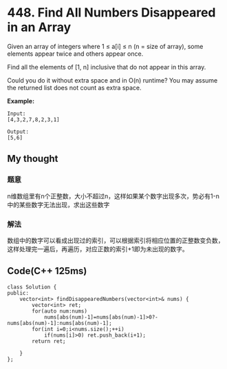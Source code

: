 # 448. Find All Numbers Disappeared in an Array
Given an array of integers where 1 ≤ a[i] ≤ n (n = size of array), some elements appear twice and others appear once.

Find all the elements of [1, n] inclusive that do not appear in this array.

Could you do it without extra space and in O(n) runtime? You may assume the returned list does not count as extra space.

**Example:**
```
Input:
[4,3,2,7,8,2,3,1]

Output:
[5,6]
```


## My thought
### 题意
n维数组里有n个正整数，大小不超过n，这样如果某个数字出现多次，势必有1-n中的某些数字无法出现，求出这些数字
### 解法
数组中的数字可以看成出现过的索引，可以根据索引将相应位置的正整数变负数，这样处理完一遍后，再遍历，对应正数的索引+1即为未出现的数字。  
## Code(C++ 125ms)
```
class Solution {
public:
    vector<int> findDisappearedNumbers(vector<int>& nums) {
        vector<int> ret;
        for(auto num:nums)
            nums[abs(num)-1]=nums[abs(num)-1]>0?-nums[abs(num)-1]:nums[abs(num)-1];
        for(int i=0;i<nums.size();++i)
            if(nums[i]>0) ret.push_back(i+1);
        return ret;

    }
};
```
